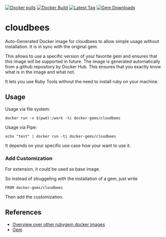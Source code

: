 [![Docker pulls](https://img.shields.io/docker/pulls/rubygem/cloudbees.svg)](https://hub.docker.com/r/rubygem/cloudbees/)
[![Docker Build](https://img.shields.io/docker/automated/rubygem/cloudbees.svg)](https://hub.docker.com/r/rubygem/cloudbees/)
[![Latest Tag](https://img.shields.io/github/tag/docker-rubygem/cloudbees.svg)](https://hub.docker.com/r/rubygem/cloudbees/)
[![Gem Downloads](https://img.shields.io/gem/dt/cloudbees.svg)](https://rubygems.org/gems/cloudbees/)
# cloudbees

Auto-Generated Docker image for cloudbees to allow simple usage without installation.
It is in sync with the original gem.

This allows to use a specific version of your favorite gem and ensures that this image will be supported in future.
The image is generated automatically from a github repository by Docker Hub.
This ensures that you exactly know what is in the image and what not.

It lets you use Ruby Tools without the need to install ruby on your machine.

## Usage

Usage via file system:

`docker run -v $(pwd):/work -ti docker-gems/cloudbees`

Usage via Pipe:

`echo "test" | docker run -ti docker-gems/cloudbees`

It depends on your specific use case how your want to use it.

### Add Customization

For extension, it could be used as base image.

So instead of struggeling with the installation of a gem, just write

`FROM docker-gems/cloudbees`

Then add the customization.

## References

 - [Overview over other rubygem docker images](https://github.com/thinkbot/docker-rubygem)
 - [Gem](https://rubygems.org/gems/cloudbees/)

